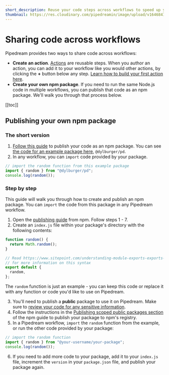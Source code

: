 ```yaml
---
short_description: Reuse your code steps across workflows to speed up your solutions development.
thumbnail: https://res.cloudinary.com/pipedreamin/image/upload/v1646841235/docs/icons/icons8-copy-96_dx48fh.png
---
```


# Sharing code across workflows

Pipedream provides two ways to share code across workflows:

- **Create an action**. [Actions](/components#actions) are reusable steps. When you author an action, you can add it to your workflow like you would other actions, by clicking the **+** button below any step. [Learn how to build your first action here](/components/quickstart/nodejs/actions/).
- **Create your own npm package**. If you need to run the same Node.js code in multiple workflows, you can publish that code as an npm package. We'll walk you through that process below.

[[toc]]

## Publishing your own npm package

### The short version

1. [Follow this guide](https://docs.npmjs.com/creating-and-publishing-scoped-public-packages) to publish your code as an npm package. You can see [the code for an example package here](https://github.com/dylburger/pd), `@dylburger/pd`.
2. In any workflow, you can `import` code provided by your package.

```javascript
// import the random function from this example package
import { random } from "@dylburger/pd";
console.log(random());
```

### Step by step

This guide will walk you through how to create and publish an npm package. You can `import` the code from this package in any Pipedream workflow.

1. Open the [publishing guide](https://docs.npmjs.com/creating-and-publishing-scoped-public-packages) from npm. Follow steps 1 - 7.
2. Create an `index.js` file within your package's directory with the following contents:

```javascript
function random() {
  return Math.random();
}

// Read https://www.sitepoint.com/understanding-module-exports-exports-node-js/
// for more information on this syntax
export default {
  random,
};
```

The `random` function is just an example - you can keep this code or replace it with any function or code you'd like to use on Pipedream.

3. You'll need to publish a **public** package to use it on Pipedream. Make sure to [review your code for any sensitive information](https://docs.npmjs.com/creating-and-publishing-scoped-public-packages#reviewing-package-contents-for-sensitive-or-unnecessary-information).
4. Follow the instructions in the [Publishing scoped public packages section](https://docs.npmjs.com/creating-and-publishing-scoped-public-packages#publishing-scoped-public-packages) of the npm guide to publish your package to npm's registry.
5. In a Pipedream workflow, `import` the `random` function from the example, or run the other code provided by your package:

```javascript
// import the random function
import { random } from "@your-username/your-package";
console.log(random());
```

6. If you need to add more code to your package, add it to your `index.js` file, increment the `version` in your `package.json` file, and publish your package again.

<Footer />

